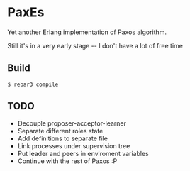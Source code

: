 PaxEs
=====

Yet another Erlang implementation of Paxos algorithm.

Still it's in a very early stage -- I don't have a lot of free time

Build
-----

    $ rebar3 compile

TODO
----
* Decouple proposer-acceptor-learner
* Separate different roles state
* Add definitions to separate file
* Link processes under supervision tree
* Put leader and peers in enviroment variables
* Continue with the rest of Paxos :P
